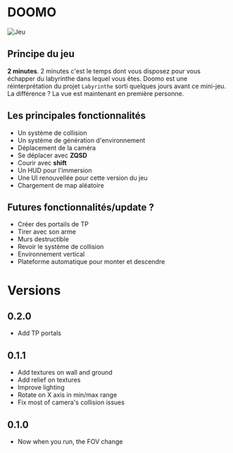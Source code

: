 # DOOMO

![Jeu](/presentation/doomgif.gif)

## Principe du jeu

**2 minutes**. 2 minutes c'est le temps dont vous disposez pour vous échapper du labyrinthe dans lequel vous êtes.
Doomo est une réinterprétation du projet `Labyrinthe` sorti quelques jours avant ce mini-jeu.
La différence ? La vue est maintenant en première personne.

## Les principales fonctionnalités

- Un système de collision
- Un système de génération d'environnement
- Déplacement de la caméra
- Se déplacer avec **ZQSD**
- Courir avec **shift**
- Un HUD pour l'immersion
- Une UI renouvellée pour cette version du jeu
- Chargement de map aléatoire

## Futures fonctionnalités/update ?

- Créer des portails de TP
- Tirer avec son arme
- Murs destructible
- Revoir le système de collision
- Environnement vertical
- Plateforme automatique pour monter et descendre

# Versions

## 0.2.0

- Add TP portals

## 0.1.1

- Add textures on wall and ground
- Add relief on textures
- Improve lighting
- Rotate on X axis in min/max range
- Fix most of camera's collision issues

## 0.1.0

- Now when you run, the FOV change
